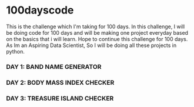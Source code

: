 # 100dayscode
This is the challenge which I'm taking for 100 days.
In this challenge, I will be doing code for 100 days and will be making one project everyday based on the basics that i will learn.
Hope to continue this challenge for 100 days.
As Im an Aspiring Data Scientist, So I will be doing all these projects in python.

### DAY 1: BAND NAME GENERATOR
### DAY 2: BODY MASS INDEX CHECKER
### DAY 3: TREASURE ISLAND CHECKER
